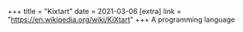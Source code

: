 +++
title = "Kixtart"
date = 2021-03-06
[extra]
link = "https://en.wikipedia.org/wiki/KiXtart"
+++
A programming language


